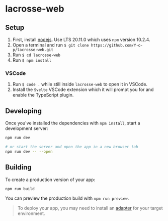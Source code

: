 # lacrosse-web

## Setup

1. First, install [nodejs](https://nodejs.org/en/download/). Use LTS 20.11.0 which uses `npm` version 10.2.4.
2. Open a terminal and run `$ git clone https://github.com/Y-o-p/lacrosse-web.git`
3. Run `$ cd lacrosse-web`
4. Run `$ npm install`

### VSCode

1. Run `$ code .` while still inside `lacrosse-web` to open it in VSCode.
2. Install the `Svelte` VSCode extension which it will prompt you for and enable the TypeScript plugin.

## Developing

Once you've installed the dependencies with `npm install`, start a development server:

```bash
npm run dev

# or start the server and open the app in a new browser tab
npm run dev -- --open
```

## Building

To create a production version of your app:

```bash
npm run build
```

You can preview the production build with `npm run preview`.

> To deploy your app, you may need to install an [adapter](https://kit.svelte.dev/docs/adapters) for your target environment.
